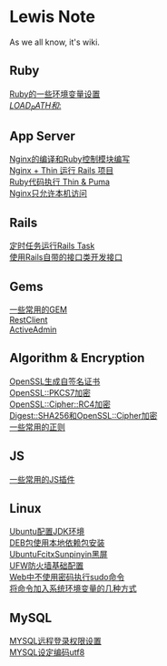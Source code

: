 # Lewis Note
As we all know, it's wiki.
## Ruby
[Ruby的一些环境变量设置](./ruby/environment_set.md)<br/>
[$LOAD_PATH和$:](./ruby/load_path.md)
## App Server
[Nginx的编译和Ruby控制模块编写](./app_server/nginx_compile_and_control.md)<br/>
[Nginx + Thin 运行 Rails 项目](./app_server/nginx_with_thin.md)<br/>
[Ruby代码执行 Thin & Puma](./app_server/ruby_exec_thin_and_puma.md)<br/>
[Nginx只允许本机访问](./app_server/nginx_only_local_visit.md)
## Rails
[定时任务运行Rails Task](./rails/cron_tab_task.md)<br/>
[使用Rails自带的接口类开发接口](./rails/rails_action_controller_base.md)
## Gems
[一些常用的GEM](./gems/some_common_gem.md)<br/>
[RestClient](./gems/rest_client.md)<br/>
[ActiveAdmin](./gems/active_admin.md)
## Algorithm & Encryption
[OpenSSL生成自签名证书](./algorithm_encryption/self_signed_cert.md)<br/>
[OpenSSL::PKCS7加密](./algorithm_encryption/openssl_pkcs7.md)<br/>
[OpenSSL::Cipher::RC4加密](./algorithm_encryption/openssl_cipher_rc4.md)<br/>
[Digest::SHA256和OpenSSL::Cipher加密](./algorithm_encryption/digest_sha256_openssl_cipher.md)<br/>
[一些常用的正则](./algorithm_encryption/some_common_reg.md)
## JS
[一些常用的JS插件](./js/some_common_js_plugin.md)
## Linux
[Ubuntu配置JDK环境](./linux/ubuntu_jdk.md)<br/>
[DEB包使用本地依赖包安装](./linux/deb_local_install.md)<br/>
[UbuntuFcitxSunpinyin黑屏](./linux/fcitx_sunpinyin.md)<br/>
[UFW防火墙基础配置](./linux/ufw_set.md)<br/>
[Web中不使用密码执行sudo命令](./linux/sudoer.md)<br/>
[将命令加入系统环境变量的几种方式](./linux/add_command_to_env.md)
## MySQL
[MYSQL远程登录权限设置](./mysql/remote_login.md)<br/>
[MYSQL设定编码utf8](./mysql/utf8.md)
